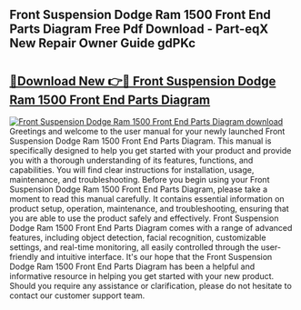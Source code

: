## Front Suspension Dodge Ram 1500 Front End Parts Diagram Free Pdf Download - Part-eqX New Repair Owner Guide gdPKc

# <h2><a href="http://dfkh2f.blite.top/?on=Front+Suspension+Dodge+Ram+1500+Front+End+Parts+Diagram">🔗Download New 👉🔴 Front Suspension Dodge Ram 1500 Front End Parts Diagram</a></h2>

[![Front Suspension Dodge Ram 1500 Front End Parts Diagram download](https://i.imgur.com/lujVjoI.png)](http://dfkh2f.blite.top/?on=Front+Suspension+Dodge+Ram+1500+Front+End+Parts+Diagram)
Greetings and welcome to the user manual for your newly launched Front Suspension Dodge Ram 1500 Front End Parts Diagram. This manual is specifically designed to help you get started with your product and provide you with a thorough understanding of its features, functions, and capabilities. You will find clear instructions for installation, usage, maintenance, and troubleshooting. Before you begin using your Front Suspension Dodge Ram 1500 Front End Parts Diagram, please take a moment to read this manual carefully. It contains essential information on product setup, operation, maintenance, and troubleshooting, ensuring that you are able to use the product safely and effectively. Front Suspension Dodge Ram 1500 Front End Parts Diagram comes with a range of advanced features, including object detection, facial recognition, customizable settings, and real-time monitoring, all easily controlled through the user-friendly and intuitive interface. It's our hope that the Front Suspension Dodge Ram 1500 Front End Parts Diagram has been a helpful and informative resource in helping you get started with your new product. Should you require any assistance or clarification, please do not hesitate to contact our customer support team.
